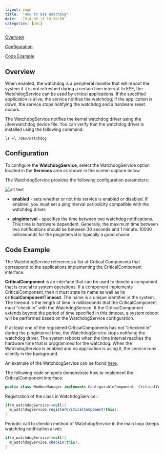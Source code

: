 ```yaml
---
layout: page
title:  "How to Use Watchdog"
date:   2014-05-13 10:30:00
categories: [doc]
---
```


[Overview](#overview_1)

[Configuration](#configuration_1)

[Code Example](#code_example_1)


## Overview

When enabled, the watchdog is a peripheral monitor that will reboot the system if it is not refreshed during a certain time interval. In ESF, the WatchdogService can be used by critical applications. If the specified application is alive, the service notifies the watchdog; if the application is down, the service stops notifying the watchdog and a hardware reset occurs.

The WatchdogService notifies the kernel watchdog driver using the /dev/watchdog device file. You can verify that the watchdog driver is installed using the following command:

```
ls –l /dev/watchdog
```


## Configuration

To configure the **WatchdogService**, select the WatchdogService option located in the **Services** area as shown in the screen capture below.

The WatchdogService provides the following configuration parameters:

![alt text](http://eclipse.github.io/kura/assets/images/watchdog/watchdog.png "Watchdog Configuration")

* **enabled** - sets whether or not this service is enabled or disabled. If enabled, you must set a pingInterval periodicity compatible with the watchdog driver.

* **pingInterval** - specifies the time between two watchdog notifications. This time is hardware dependent. Generally, the maximum time between two notifications should be between 30 seconds and 1 minute. 10000 milliseconds for the pingInterval is typically a good choice.

## Code Example

The WatchdogService references a list of Critical Components that correspond to the applications implementing the CriticalComponent interface.

**CriticalComponent** is an interface that can be used to denote a component that is crucial to system operations. If a component implements CriticalComponent, then it must state its name as well as its **criticalComponentTimeout**. The name is a unique identifier in the system. The timeout is the length of time in milliseconds that the CriticalComponent must "check in" with the WatchdogService. If the CriticalComponent extends beyond the period of time specified in this timeout, a system reboot will be performed based on the WatchdogService configuration.

If at least one of the registered CriticalComponents has not "checked in" during the pingInterval time, the WatchdogService stops notifying the watchdog driver. The system reboots when the time interval reaches the hardware time that is programmed for the watchdog. When the WatchdogService is enabled and no application is using it, the service runs silently in the background.

An example of the WatchdogService can be found [here](<https://github.com/eurotech/edc-examples/blob/master/com.eurotech.framework.edcdevkit>).

The following code snippets demonstrate how to implement the CriticalComponent interface:

```java
public class ModbusManager implements ConfigurableComponent, CriticalComponent, CloudClientListener
```

Registration of the class in WatchdogService::

```java
if(m_watchdogService!=null){
  m_watchdogService.registerCriticalComponent(this);
}
```

Periodic call to checkin method of WatchdogService in the main loop (keeps watchdog notification alive):

```java
if(m_watchdogService!=null){
  m_watchdogService.checkin(this);
}
```

